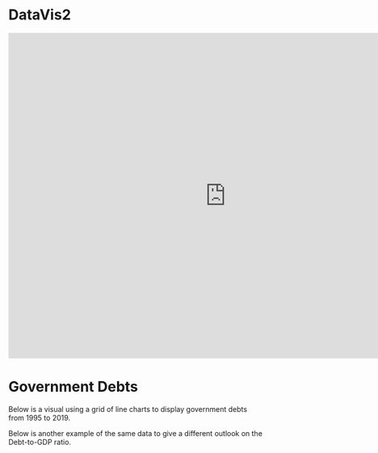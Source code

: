 # DataVis2

<iframe src="https://data.oecd.org/chart/61Iw" width="860" height="645" style="border: 0" mozallowfullscreen="true" webkitallowfullscreen="true" allowfullscreen="true"><a href="https://data.oecd.org/chart/61Iw" target="_blank">OECD Chart: General government debt, Total, % of GDP, Annual, 2017</a></iframe>

# Government Debts

Below is a visual using a grid of line charts to display government debts from 1995 to 2019. 

<div class="flourish-embed flourish-chart" data-src="visualisation/3169571" data-url="https://flo.uri.sh/visualisation/3169571/embed"><script src="https://public.flourish.studio/resources/embed.js"></script></div>

Below is another example of the same data to give a different outlook on the Debt-to-GDP ratio. 

<div class="flourish-embed flourish-chart" data-src="visualisation/3169748" data-url="https://flo.uri.sh/visualisation/3169748/embed"><script src="https://public.flourish.studio/resources/embed.js"></script></div>


